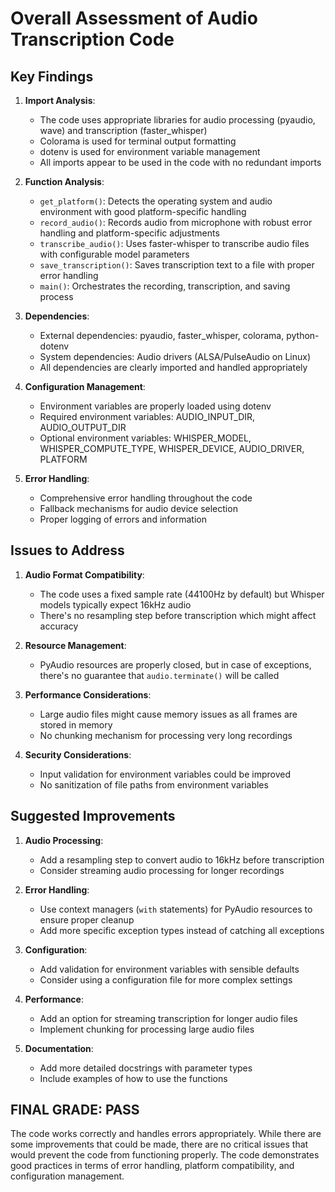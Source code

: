 # Overall Assessment of Audio Transcription Code

## Key Findings

1. **Import Analysis**:
   - The code uses appropriate libraries for audio processing (pyaudio, wave) and transcription (faster_whisper)
   - Colorama is used for terminal output formatting
   - dotenv is used for environment variable management
   - All imports appear to be used in the code with no redundant imports

2. **Function Analysis**:
   - `get_platform()`: Detects the operating system and audio environment with good platform-specific handling
   - `record_audio()`: Records audio from microphone with robust error handling and platform-specific adjustments
   - `transcribe_audio()`: Uses faster-whisper to transcribe audio files with configurable model parameters
   - `save_transcription()`: Saves transcription text to a file with proper error handling
   - `main()`: Orchestrates the recording, transcription, and saving process

3. **Dependencies**:
   - External dependencies: pyaudio, faster_whisper, colorama, python-dotenv
   - System dependencies: Audio drivers (ALSA/PulseAudio on Linux)
   - All dependencies are clearly imported and handled appropriately

4. **Configuration Management**:
   - Environment variables are properly loaded using dotenv
   - Required environment variables: AUDIO_INPUT_DIR, AUDIO_OUTPUT_DIR
   - Optional environment variables: WHISPER_MODEL, WHISPER_COMPUTE_TYPE, WHISPER_DEVICE, AUDIO_DRIVER, PLATFORM

5. **Error Handling**:
   - Comprehensive error handling throughout the code
   - Fallback mechanisms for audio device selection
   - Proper logging of errors and information

## Issues to Address

1. **Audio Format Compatibility**:
   - The code uses a fixed sample rate (44100Hz by default) but Whisper models typically expect 16kHz audio
   - There's no resampling step before transcription which might affect accuracy

2. **Resource Management**:
   - PyAudio resources are properly closed, but in case of exceptions, there's no guarantee that `audio.terminate()` will be called

3. **Performance Considerations**:
   - Large audio files might cause memory issues as all frames are stored in memory
   - No chunking mechanism for processing very long recordings

4. **Security Considerations**:
   - Input validation for environment variables could be improved
   - No sanitization of file paths from environment variables

## Suggested Improvements

1. **Audio Processing**:
   - Add a resampling step to convert audio to 16kHz before transcription
   - Consider streaming audio processing for longer recordings

2. **Error Handling**:
   - Use context managers (`with` statements) for PyAudio resources to ensure proper cleanup
   - Add more specific exception types instead of catching all exceptions

3. **Configuration**:
   - Add validation for environment variables with sensible defaults
   - Consider using a configuration file for more complex settings

4. **Performance**:
   - Add an option for streaming transcription for longer audio files
   - Implement chunking for processing large audio files

5. **Documentation**:
   - Add more detailed docstrings with parameter types
   - Include examples of how to use the functions

## FINAL GRADE: PASS

The code works correctly and handles errors appropriately. While there are some improvements that could be made, there are no critical issues that would prevent the code from functioning properly. The code demonstrates good practices in terms of error handling, platform compatibility, and configuration management.
